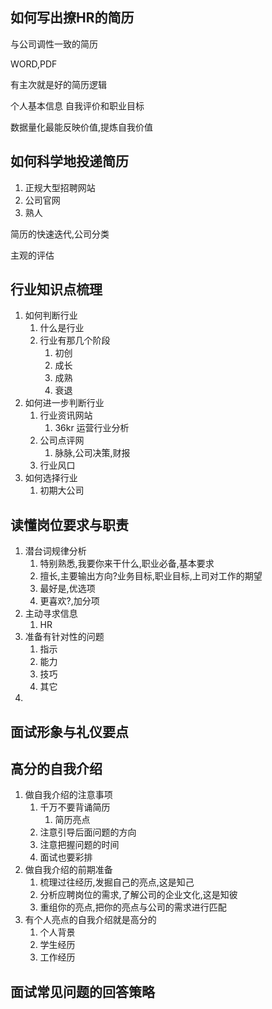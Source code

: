 ##    如何写出撩HR的简历

与公司调性一致的简历


WORD,PDF

有主次就是好的简历逻辑

个人基本信息
自我评价和职业目标

数据量化最能反映价值,提炼自我价值

##    如何科学地投递简历
1. 正规大型招聘网站
2. 公司官网
3. 熟人

简历的快速迭代,公司分类

主观的评估

##    行业知识点梳理
1. 如何判断行业
   1. 什么是行业
   2. 行业有那几个阶段
      1. 初创
      2. 成长
      3. 成熟
      4. 衰退
2. 如何进一步判断行业
   1. 行业资讯网站
      1. 36kr 运营行业分析
   2. 公司点评网
      1. 脉脉,公司决策,财报
   3. 行业风口
3. 如何选择行业
   1. 初期大公司

##    读懂岗位要求与职责
1. 潜台词规律分析
   1. 特别熟悉,我要你来干什么,职业必备,基本要求
   2. 擅长,主要输出方向?业务目标,职业目标,上司对工作的期望
   3. 最好是,优选项
   4. 更喜欢?,加分项
2. 主动寻求信息
   1. HR 
3. 准备有针对性的问题
   1. 指示
   2. 能力
   3. 技巧
   4. 其它
4. 


##    面试形象与礼仪要点
##    高分的自我介绍
1. 做自我介绍的注意事项
   1. 千万不要背诵简历
      1. 简历亮点
   2. 注意引导后面问题的方向
   3. 注意把握问题的时间
   4. 面试也要彩排
2. 做自我介绍的前期准备
   1. 梳理过往经历,发掘自己的亮点,这是知己
   2. 分析应聘岗位的需求,了解公司的企业文化,这是知彼
   3. 重组你的亮点,把你的亮点与公司的需求进行匹配
3. 有个人亮点的自我介绍就是高分的
   1. 个人背景
   2. 学生经历
   3. 工作经历

##    面试常见问题的回答策略
 

